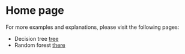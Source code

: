 # Home page
For more examples and explanations, please visit the following pages: 
- Decision tree [tree](https://mlu-explain.github.io/decision-tree/) 
- Random forest [there](https://mlu-explain.github.io/random-forest/)
